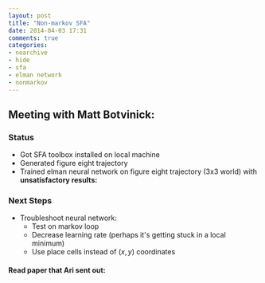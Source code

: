 ```yaml
---
layout: post
title: "Non-markov SFA"
date: 2014-04-03 17:31
comments: true
categories: 
- noarchive 
- hide 
- sfa
- elman network
- nonmarkov
---
```


## Meeting with Matt Botvinick:

### Status  
     
- Got SFA toolbox installed on local machine   
- Generated figure eight trajectory  
- Trained elman neural network on figure eight trajectory (3x3 world) with __unsatisfactory results:__  

### Next Steps   

- Troubleshoot neural network:  
	- Test on markov loop    
	- Decrease learning rate (perhaps it's getting stuck in a local minimum)   
	- Use place cells instead of $(x,y)$ coordinates   

#### Read paper that Ari sent out:

